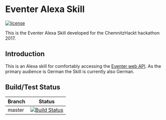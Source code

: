 # Eventer Alexa Skill

[![license](https://img.shields.io/github/license/Drako/eventer-alexa-skill.svg)](http://www.apache.org/licenses/LICENSE-2.0.txt)

This is the Eventer Alexa Skill developed for the ChemnitzHackt hackathon 2017.

## Introduction

This is an Alexa skill for comfortably accessing the [Eventer web API](https://github.com/haed/eventer-web-api).
As the primary audience is German the Skill is currently also German.

## Build/Test Status

Branch | Status
--- | ---
master | [![Build Status](https://travis-ci.org/Drako/eventer-alexa-skill.svg?branch=master)](https://travis-ci.org/Drako/eventer-alexa-skill)

